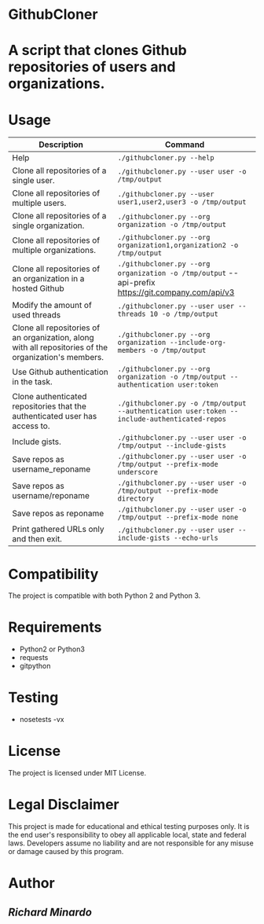 GithubCloner
=============

# A script that clones Github repositories of users and organizations. #


# Usage #

| Description                                               | Command                                                                     |
|-----------------------------------------------------------|-----------------------------------------------------------------------------|
| Help                                                      | `./githubcloner.py --help`                                                  |
| Clone all repositories of a single user.                  | `./githubcloner.py --user user -o /tmp/output`                              |
| Clone all repositories of multiple users.                 | `./githubcloner.py --user user1,user2,user3 -o /tmp/output`                 |
| Clone all repositories of a single organization.          | `./githubcloner.py --org organization -o /tmp/output`                       |
| Clone all repositories of multiple organizations.         | `./githubcloner.py --org organization1,organization2 -o /tmp/output`        |
| Clone all repositories of an organization in a hosted Github       | `./githubcloner.py --org organization -o /tmp/output` --api-prefix https://git.company.com/api/v3       |
| Modify the amount of used threads                         | `./githubcloner.py --user user --threads 10 -o /tmp/output`                 |
| Clone all repositories of an organization, along with all repositories of the organization's members.       | `./githubcloner.py --org organization --include-org-members -o /tmp/output` |
| Use Github authentication in the task.                    | `./githubcloner.py --org organization -o /tmp/output --authentication user:token`|
| Clone authenticated repositories that the authenticated user has access to. | `./githubcloner.py -o /tmp/output --authentication user:token --include-authenticated-repos`|
| Include gists.                                            | `./githubcloner.py --user user -o /tmp/output --include-gists`              |
| Save repos as username_reponame                           | `./githubcloner.py --user user -o /tmp/output --prefix-mode underscore`     |
| Save repos as username/reponame                           | `./githubcloner.py --user user -o /tmp/output --prefix-mode directory`      |
| Save repos as reponame                                    | `./githubcloner.py --user user -o /tmp/output --prefix-mode none`           |
| Print gathered URLs only and then exit.                   | `./githubcloner.py --user user --include-gists --echo-urls`                 |


# Compatibility #
The project is compatible with both Python 2 and Python 3.


# Requirements #
* Python2 or Python3
* requests
* gitpython


# Testing
* nosetests -vx


# License #
The project is licensed under MIT License.

# Legal Disclaimer #
This project is made for educational and ethical testing purposes only. It is the end user's responsibility to obey all applicable local, state and federal laws. Developers assume no liability and are not responsible for any misuse or damage caused by this program.


# Author #
## *Richard Minardo* ##

